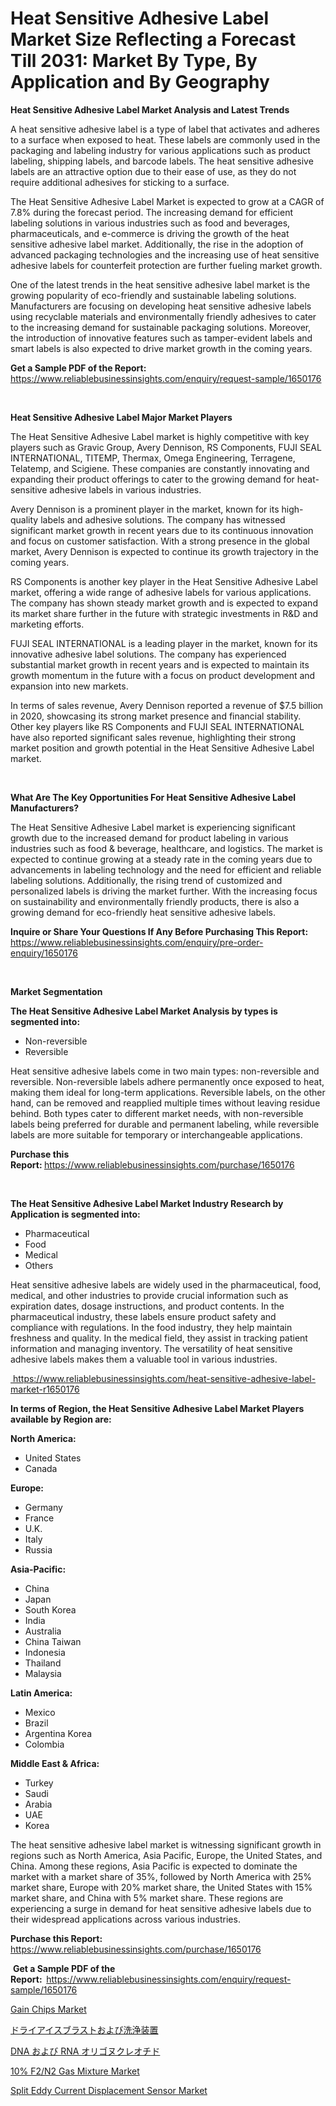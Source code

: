 <p><h1>Heat Sensitive Adhesive Label Market Size Reflecting a Forecast Till 2031: Market By Type, By Application and By Geography</h1></p><p><strong>Heat Sensitive Adhesive Label Market Analysis and Latest Trends</strong></p>
<p><p>A heat sensitive adhesive label is a type of label that activates and adheres to a surface when exposed to heat. These labels are commonly used in the packaging and labeling industry for various applications such as product labeling, shipping labels, and barcode labels. The heat sensitive adhesive labels are an attractive option due to their ease of use, as they do not require additional adhesives for sticking to a surface.</p><p>The Heat Sensitive Adhesive Label Market is expected to grow at a CAGR of 7.8% during the forecast period. The increasing demand for efficient labeling solutions in various industries such as food and beverages, pharmaceuticals, and e-commerce is driving the growth of the heat sensitive adhesive label market. Additionally, the rise in the adoption of advanced packaging technologies and the increasing use of heat sensitive adhesive labels for counterfeit protection are further fueling market growth.</p><p>One of the latest trends in the heat sensitive adhesive label market is the growing popularity of eco-friendly and sustainable labeling solutions. Manufacturers are focusing on developing heat sensitive adhesive labels using recyclable materials and environmentally friendly adhesives to cater to the increasing demand for sustainable packaging solutions. Moreover, the introduction of innovative features such as tamper-evident labels and smart labels is also expected to drive market growth in the coming years.</p></p>
<p><strong>Get a Sample PDF of the Report:&nbsp;</strong> <a href="https://www.reliablebusinessinsights.com/enquiry/request-sample/1650176">https://www.reliablebusinessinsights.com/enquiry/request-sample/1650176</a></p>
<p>&nbsp;</p>
<p><strong>Heat Sensitive Adhesive Label Major Market Players</strong></p>
<p><p>The Heat Sensitive Adhesive Label market is highly competitive with key players such as Gravic Group, Avery Dennison, RS Components, FUJI SEAL INTERNATIONAL, TITEMP, Thermax, Omega Engineering, Terragene, Telatemp, and Scigiene. These companies are constantly innovating and expanding their product offerings to cater to the growing demand for heat-sensitive adhesive labels in various industries.</p><p>Avery Dennison is a prominent player in the market, known for its high-quality labels and adhesive solutions. The company has witnessed significant market growth in recent years due to its continuous innovation and focus on customer satisfaction. With a strong presence in the global market, Avery Dennison is expected to continue its growth trajectory in the coming years.</p><p>RS Components is another key player in the Heat Sensitive Adhesive Label market, offering a wide range of adhesive labels for various applications. The company has shown steady market growth and is expected to expand its market share further in the future with strategic investments in R&D and marketing efforts.</p><p>FUJI SEAL INTERNATIONAL is a leading player in the market, known for its innovative adhesive label solutions. The company has experienced substantial market growth in recent years and is expected to maintain its growth momentum in the future with a focus on product development and expansion into new markets.</p><p>In terms of sales revenue, Avery Dennison reported a revenue of $7.5 billion in 2020, showcasing its strong market presence and financial stability. Other key players like RS Components and FUJI SEAL INTERNATIONAL have also reported significant sales revenue, highlighting their strong market position and growth potential in the Heat Sensitive Adhesive Label market.</p></p>
<p>&nbsp;</p>
<p><strong>What Are The Key Opportunities For Heat Sensitive Adhesive Label Manufacturers?</strong></p>
<p><p>The Heat Sensitive Adhesive Label market is experiencing significant growth due to the increased demand for product labeling in various industries such as food & beverage, healthcare, and logistics. The market is expected to continue growing at a steady rate in the coming years due to advancements in labeling technology and the need for efficient and reliable labeling solutions. Additionally, the rising trend of customized and personalized labels is driving the market further. With the increasing focus on sustainability and environmentally friendly products, there is also a growing demand for eco-friendly heat sensitive adhesive labels.</p></p>
<p><strong>Inquire or Share Your Questions If Any Before Purchasing This Report:</strong> <a href="https://www.reliablebusinessinsights.com/enquiry/pre-order-enquiry/1650176">https://www.reliablebusinessinsights.com/enquiry/pre-order-enquiry/1650176</a></p>
<p>&nbsp;</p>
<p><strong>Market Segmentation</strong></p>
<p><strong>The Heat Sensitive Adhesive Label Market Analysis by types is segmented into:</strong></p>
<p><ul><li>Non-reversible</li><li>Reversible</li></ul></p>
<p><p>Heat sensitive adhesive labels come in two main types: non-reversible and reversible. Non-reversible labels adhere permanently once exposed to heat, making them ideal for long-term applications. Reversible labels, on the other hand, can be removed and reapplied multiple times without leaving residue behind. Both types cater to different market needs, with non-reversible labels being preferred for durable and permanent labeling, while reversible labels are more suitable for temporary or interchangeable applications.</p></p>
<p><strong>Purchase this Report:&nbsp;</strong><a href="https://www.reliablebusinessinsights.com/purchase/1650176">https://www.reliablebusinessinsights.com/purchase/1650176</a></p>
<p>&nbsp;</p>
<p><strong>The Heat Sensitive Adhesive Label Market Industry Research by Application is segmented into:</strong></p>
<p><ul><li>Pharmaceutical</li><li>Food</li><li>Medical</li><li>Others</li></ul></p>
<p><p>Heat sensitive adhesive labels are widely used in the pharmaceutical, food, medical, and other industries to provide crucial information such as expiration dates, dosage instructions, and product contents. In the pharmaceutical industry, these labels ensure product safety and compliance with regulations. In the food industry, they help maintain freshness and quality. In the medical field, they assist in tracking patient information and managing inventory. The versatility of heat sensitive adhesive labels makes them a valuable tool in various industries.</p></p>
<p><a href="https://www.reliablebusinessinsights.com/heat-sensitive-adhesive-label-market-r1650176">&nbsp;https://www.reliablebusinessinsights.com/heat-sensitive-adhesive-label-market-r1650176</a></p>
<p><strong>In terms of Region, the Heat Sensitive Adhesive Label Market Players available by Region are:</strong></p>
<p>
    <p> <strong> North America: </strong>
        <ul>
            <li>United States</li>
            <li>Canada</li>
        </ul>
        </p> 
    <p> <strong> Europe: </strong>
        <ul>
            <li>Germany</li>
            <li>France</li>
            <li>U.K.</li>
            <li>Italy</li>
            <li>Russia</li>
        </ul>
        </p> 
    <p> <strong> Asia-Pacific: </strong>
        <ul>
            <li>China</li>
            <li>Japan</li>
            <li>South Korea</li>
            <li>India</li>
            <li>Australia</li>
            <li>China Taiwan</li>
            <li>Indonesia</li>
            <li>Thailand</li>
            <li>Malaysia</li>
        </ul>
        </p> 
    <p> <strong> Latin America: </strong>
        <ul>
            <li>Mexico</li>
            <li>Brazil</li>
            <li>Argentina Korea</li>
            <li>Colombia</li>
        </ul>
        </p> 
    <p> <strong> Middle East & Africa: </strong>
        <ul>
            <li>Turkey</li>
            <li>Saudi</li>
            <li>Arabia</li>
            <li>UAE</li>
            <li>Korea</li>
        </ul>
    </p>
    </p>
<p><p>The heat sensitive adhesive label market is witnessing significant growth in regions such as North America, Asia Pacific, Europe, the United States, and China. Among these regions, Asia Pacific is expected to dominate the market with a market share of 35%, followed by North America with 25% market share, Europe with 20% market share, the United States with 15% market share, and China with 5% market share. These regions are experiencing a surge in demand for heat sensitive adhesive labels due to their widespread applications across various industries.</p></p>
<p><strong>Purchase this Report: </strong><a href="https://www.reliablebusinessinsights.com/purchase/1650176">https://www.reliablebusinessinsights.com/purchase/1650176</a></p>
<p>&nbsp;<strong>Get a Sample PDF of the Report:&nbsp;&nbsp;</strong><a href="https://www.reliablebusinessinsights.com/enquiry/request-sample/1650176">https://www.reliablebusinessinsights.com/enquiry/request-sample/1650176</a></p>
<p><strong></strong></p>
<p><p><a href="https://issuu.com/reportprime-2/docs/gain-chips-market-size-2030.pptx">Gain Chips Market</a></p><p><a href="https://github.com/AriMuller2009/Market-Research-Report-List-1/blob/main/228592594044.md">ドライアイスブラストおよび洗浄装置</a></p><p><a href="https://github.com/bucuel854722/Market-Research-Report-List-2/blob/main/238012894043.md">DNA および RNA オリゴヌクレオチド</a></p><p><a href="https://github.com/lorenzaSchmeler/Market-Research-Report-List-1/blob/main/10-f2n2-gas-mixture-market.md">10% F2/N2 Gas Mixture Market</a></p><p><a href="https://github.com/ruddyyedelwadw/Market-Research-Report-List-2/blob/main/split-eddy-current-displacement-sensor-market.md">Split Eddy Current Displacement Sensor Market</a></p></p>